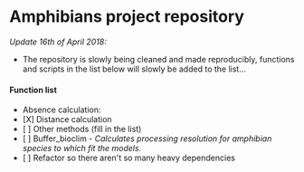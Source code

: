 
<!-- README.md is generated from README.Rmd. Please edit that file -->
<!-- output: rmarkdown::github_document -->
<!-- output: html_notebook -->
Amphibians project repository
=============================

*Update 16th of April 2018:*
- The repository is slowly being cleaned and made reproducibly, functions and scripts in the list below will slowly be added to the list...

#### **Function list**

-   Absence calculation:
-   \[X\] Distance calculation
-   \[ \] Other methods (fill in the list)
-   \[ \] Buffer\_bioclim - *Calculates processing resolution for amphibian species to which fit the models.*
-   \[ \] Refactor so there aren't so many heavy dependencies
